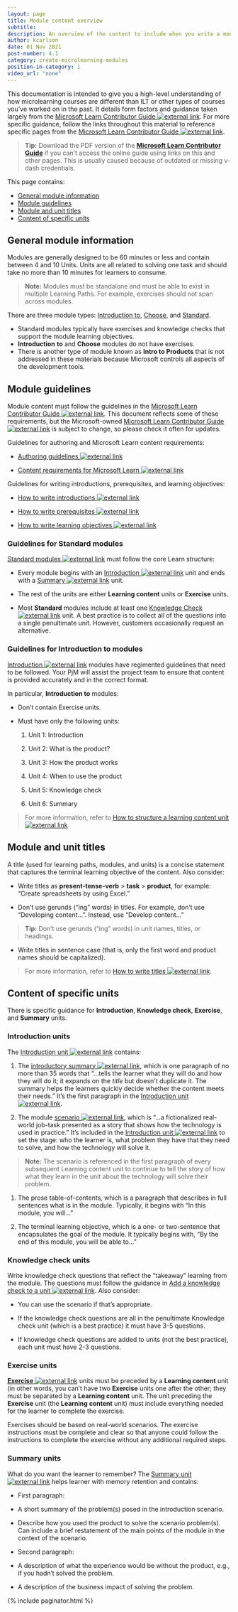 ```yaml
---
layout: page
title: Module content overview
subtitle:
description: An overview of the content to include when you write a module
author: kcarlson
date: 01 Nov 2021
post-number: 4.1
category: create-microlearning-modules
position-in-category: 1
video_url: "none"
---
```


This documentation is intended to give you a high-level understanding of how microlearning courses are different than ILT or other types of courses you’ve worked on in the past. It details form factors and guidance taken largely from the <a href="https://review.docs.microsoft.com/help/learn/?branch=main" target="_blank">Microsoft Learn Contributor Guide ![external link](../assets/images/extlink.png)</a>. For more specific guidance, follow the links throughout this material to reference specific pages from the <a href="https://review.docs.microsoft.com/help/learn/?branch=main" target="_blank">Microsoft Learn Contributor Guide ![external link](../assets/images/extlink.png)</a>.

>**Tip:**  Download the PDF version of the [**Microsoft Learn Contributor Guide**](../assets/MS_Learn_Contributor_Guide.pdf) if you can't access the online guide using links on this and other pages. This is usually caused  because of outdated or missing v-dash credentials.

This page contains:

- <a href="#info">General module information</a>
- <a href="#guidelines">Module guidelines</a>
- <a href="#titles">Module and unit titles</a>
- <a href="#content">Content of specific units</a>

## General module information<a name="info"></a>

Modules are generally designed to be 60 minutes or less and contain between 4 and 10 Units. Units are all related to solving one task and should take no more than 10 minutes for learners to consume. 

>**Note:** Modules must be standalone and must be able to exist in multiple Learning Paths. For example, exercises should not span across modules.

There are three module types: <a href="https://review.docs.microsoft.com/help/learn/id-guidance-intromodules?branch=main" target="_blank">Introduction to</a>, <a href="https://review.docs.microsoft.com/help/learn/id-guidance-choosemodules?branch=main">Choose</a>, and <a href="https://review.docs.microsoft.com/help/learn/id-guidance-standardmodules?branch=main" target="_blank">Standard</a>. 

- Standard modules typically have exercises and knowledge checks that support the module learning objectives. 
- **Introduction** **to** and **Choose** modules do not have exercises. 
- There is another type of module known as **Intro to Products** that is not addressed in these materials because Microsoft controls all aspects of the development tools.

## Module guidelines<a name="guidelines"></a>

Module content must follow the guidelines in the <a href="https://review.docs.microsoft.com/help/learn/?branch=main" target="_blank">Microsoft Learn Contributor Guide ![external link](../assets/images/extlink.png)</a>. This document reflects some of these requirements, but the Microsoft-owned <a href="https://review.docs.microsoft.com/help/learn/?branch=main" target="_blank">Microsoft Learn Contributor Guide ![external link](../assets/images/extlink.png)</a> is subject to change, so please check it often for updates.

Guidelines for authoring and Microsoft Learn content requirements:

- <a href="https://review.docs.microsoft.com/help/learn/id-guidance?branch=main" target="_blank">Authoring guidelines ![external link](../assets/images/extlink.png)</a>

- <a href="https://review.docs.microsoft.com/help/learn/content-requirements?branch=main" target="_blank">Content requirements for Microsoft Learn ![external link](../assets/images/extlink.png)</a>

Guidelines for writing introductions, prerequisites, and learning objectives:

- <a href="https://review.docs.microsoft.com/help/learn/id-guidance-introductions" target="_blank">How to write introductions ![external link](../assets/images/extlink.png)</a>

- <a href="https://review.docs.microsoft.com/help/learn/id-guidance-prerequisites" target="_blank">How to write prerequisites ![external link](../assets/images/extlink.png)</a>

- <a href="https://review.docs.microsoft.com/help/learn/id-guidance-learning-objectives" target="_blank">How to write learning objectives ![external link](../assets/images/extlink.png)</a>

### Guidelines for Standard modules

<a href="https://review.docs.microsoft.com/help/learn/id-guidance-standardmodules?branch=main" target="_blank">Standard modules ![external link](../assets/images/extlink.png)</a> must follow the core Learn structure: 

- Every module begins with an <a href="https://review.docs.microsoft.com/help/learn/id-guidance-introductions?branch=main" target="_blank">Introduction ![external link](../assets/images/extlink.png)</a> unit and ends with a <a href="https://review.docs.microsoft.com/help/learn/id-guidance-module-summary-unit?branch=main" target="_blank">Summary ![external link](../assets/images/extlink.png)</a> unit.

- The rest of the units are either **Learning content** units or **Exercise** units. 

- Most **Standard** modules include at least one <a href="https://review.docs.microsoft.com/help/learn/id-guidance-knowledge-check?branch=main" target="_blank">Knowledge Check ![external link](../assets/images/extlink.png)</a> unit. A best practice is to collect all of the questions into a single penultimate unit. However, customers occasionally request an alternative.

### Guidelines for Introduction to modules

<a href="https://review.docs.microsoft.com/help/learn/id-guidance-introductions?branch=main" target="_blank">Introduction ![external link](../assets/images/extlink.png)</a> modules have regimented guidelines that need to be followed. Your PjM will assist the project team to ensure that content is provided accurately and in the correct format.

In particular, **Introduction to** modules:

- Don’t contain Exercise units.

- Must have only the following units:

    1. Unit 1: Introduction
    
    1. Unit 2: What is the product?
    
    1. Unit 3: How the product works
    
    1. Unit 4: When to use the product

    1. Unit 5: Knowledge check
    
    1. Unit 6: Summary
    
> For more information, refer to  <a href="https://review.docs.microsoft.com/help/learn/id-guidance-structure-learning-content?branch=main" target="_blank">How to structure a learning content unit ![external link](../assets/images/extlink.png)</a>.

## Module and unit titles<a name="titles"></a>

A title (used for learning paths, modules, and units) is a concise statement that captures the terminal learning objective of the content. Also consider:

- Write titles as **present-tense-verb** > **task** > **product**, for example: “Create spreadsheets by using Excel.” 

- Don’t use gerunds (“ing” words) in titles. For example, don’t use “Developing content…”. Instead, use “Develop content…" 

>**Tip:** Don’t use gerunds (“ing” words) in unit names, titles, or headings.

- Write titles in sentence case (that is, only the first word and product names should be capitalized).

> For more information, refer to <a href="https://review.docs.microsoft.com/help/learn/id-guidance-title" target="_blank">How to write titles ![external link](../assets/images/extlink.png)</a>.

## Content of specific units<a name="content"></a>

There is specific guidance for **Introduction**, **Knowledge check**, **Exercise**, and **Summary** units. 

### Introduction units

The <a href="https://review.docs.microsoft.com/help/learn/id-guidance-introductions?branch=main" target="_blank">Introduction unit ![external link](../assets/images/extlink.png)</a> contains:

1. The <a href="https://review.docs.microsoft.com/help/learn/id-guidance-introductory-summaries?branch=main" target="_blank">introductory summary ![external link](../assets/images/extlink.png)</a>, which is one paragraph of no more than 35 words that “…tells the learner what they will do and how they will do it; it expands on the *title* but doesn't duplicate it. The summary helps the learners quickly decide whether the content meets their needs.” It’s the first paragraph in the <a href="https://review.docs.microsoft.com/help/learn/id-guidance-introductions?branch=main" target="_blank">Introduction unit ![external link](../assets/images/extlink.png)</a>. 

1. The module <a href="https://review.docs.microsoft.com/help/learn/id-guidance-scenarios?branch=main" target="_blank">scenario ![external link](../assets/images/extlink.png)</a>, which is “…a fictionalized real-world job-task presented as a story that shows how the technology is used in practice.” It’s included in the <a href="https://review.docs.microsoft.com/help/learn/id-guidance-introductions?branch=main" target="_blank">Introduction unit ![external link](../assets/images/extlink.png)</a> to set the stage: who the learner is, what problem they have that they need to solve, and how the technology will solve it.

>**Note:** The scenario is referenced in the first paragraph of every subsequent Learning content unit to continue to tell the story of how what they learn in the unit about the technology will solve their problem.

1. The prose table-of-contents, which is a paragraph that describes in full sentences what is in the module. Typically, it begins with “In this module, you will…”

1. The terminal learning objective, which is a one- or two-sentence that encapsulates the goal of the module. It typically begins with, “By the end of this module, you will be able to…” 

### Knowledge check units

Write knowledge check questions that reflect the “takeaway” learning from the module. The questions must follow the guidance in <a href="https://review.docs.microsoft.com/help/learn/unit-add-a-knowledge-check?branch=main" target="_blank">Add a knowledge check to a unit ![external link](../assets/images/extlink.png)</a>. Also consider:

- You can use the scenario if that’s appropriate.

- If the knowledge check questions are all in the penultimate Knowledge check unit (which is a best practice) it must have 3-5 questions.

- If knowledge check questions are added to units (not the best practice), each unit must have 2-3 questions.

### Exercise units

<a href="https://review.docs.microsoft.com/help/learn/id-guidance-structure-exercise-content?branch=main" target="_blank">**Exercise** ![external link](../assets/images/extlink.png)</a> units must be preceded by a **Learning content** unit (in other words, you can’t have two **Exercise** units one after the other; they must be separated by a **Learning content** unit. The unit preceding the **Exercise** unit (the **Learning content** unit) must include everything needed for the learner to complete the exercise.

Exercises should be based on real-world scenarios. The exercise instructions must be complete and clear so that anyone could follow the instructions to complete the exercise without any additional required steps.

### Summary units

What do you want the learner to remember? The <a href="https://review.docs.microsoft.com/help/learn/id-guidance-module-summary-unit?branch=main" target="_blank">Summary unit ![external link](../assets/images/extlink.png)</a> helps learner with memory retention and contains:

- First paragraph: 

- A short summary of the problem(s) posed in the introduction scenario. 

- Describe how you used the product to solve the scenario problem(s). Can include a brief restatement of the main points of the module in the context of the scenario.

- Second paragraph:

- A description of what the experience would be without the product, e.g., if you hadn’t solved the problem.

- A description of the business impact of solving the problem.


{% include paginator.html %}